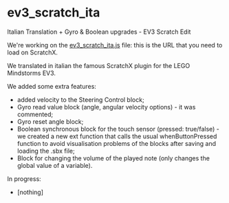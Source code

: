 # ev3_scratch_ita
Italian Translation + Gyro & Boolean upgrades - EV3 Scratch Edit

We're working on the [ev3_scratch_ita.js](http://scollovati.github.io/ev3_scratch/ev3_scratch_ita.js) file: this is the URL that you need to load on ScratchX.

We translated in italian the famous ScratchX plugin for the LEGO Mindstorms EV3.

We added some extra features:
- added velocity to the Steering Control block;
- Gyro read value block (angle, angular velocity options) - it was commented;
- Gyro reset angle block;
- Boolean synchronous block for the touch sensor (pressed: true/false) - we created a new ext function that calls the usual whenButtonPressed function to avoid visualisation problems of the blocks after saving and loading the .sbx file;
- Block for changing the volume of the played note (only changes the global value of a variable).

In progress:
- [nothing]
